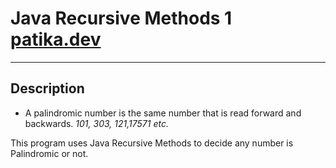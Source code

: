 # Java Recursive Methods 1 [patika.dev](https://app.patika.dev/courses/java101/pratik-palindrom)
___
## Description

- A palindromic number is the same number that is read forward and backwards. _101, 303, 121,17571 etc._

This program uses Java Recursive Methods to decide any number is Palindromic or not.